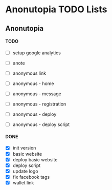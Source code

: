 # Anonutopia TODO Lists

## Anonutopia

#### TODO

- [ ] setup google analytics
- [ ] anote
- [ ] anonymous link

- [ ] anonymous - home
- [ ] anonymous - message
- [ ] anonymous - registration
- [ ] anonymous - deploy
- [ ] anonymous - deploy script

#### DONE

- [x] init version
- [x] basic website
- [x] deploy basic website
- [x] deploy script
- [x] update logo
- [x] fix facebook tags
- [x] wallet link
